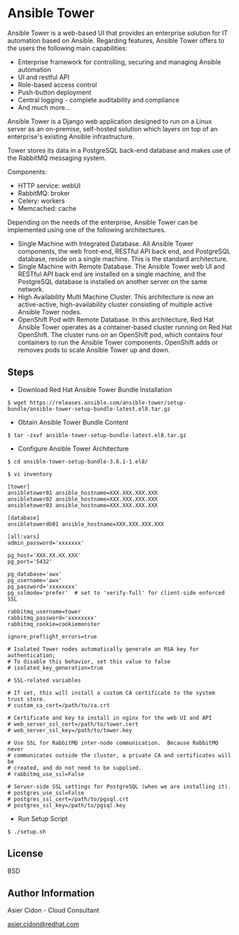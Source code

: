 # Ansible Tower

Ansible Tower is a web-based UI that provides an enterprise solution for IT automation based on Ansible. Regarding features, Ansible Tower offers to the users the following main capabilities:

* Enterprise framework for controlling, securing and managing Ansible automation
* UI and restful API
* Role-based access control
* Push-button deployment
* Central logging - complete auditability and compliance
* And much more...

Ansible Tower is a Django web application designed to run on a Linux server as an on-premise, self-hosted solution which layers on top of an enterprise's existing Ansible infrastructure.

Tower stores its data in a PostgreSQL back-end database and makes use of the RabbitMQ messaging system. 

Components:
* HTTP service: webUI
* RabbitMQ: broker
* Celery: workers
* Memcached: cache

Depending on the needs of the enterprise, Ansible Tower can be implemented using one of the following architectures.

* Single Machine with Integrated Database. All Ansible Tower components, the web front-end, RESTful API back end, and PostgreSQL database, reside on a single machine. This is the standard architecture.
* Single Machine with Remote Database. The Ansible Tower web UI and RESTful API back end are installed on a single machine, and the PostgreSQL database is installed on another server on the same network. 
* High Availability Multi Machine Cluster. This architecture is now an active-active, high-availability cluster consisting of multiple active Ansible Tower nodes.
* OpenShift Pod with Remote Database. In this architecture, Red Hat Ansible Tower operates as a container-based cluster running on Red Hat OpenShift. The cluster runs on an OpenShift pod, which contains four containers to run the Ansible Tower components. OpenShift adds or removes pods to scale Ansible Tower up and down. 


## Steps

- Download Red Hat Ansible Tower Bundle Installation

```
$ wget https://releases.ansible.com/ansible-tower/setup-bundle/ansible-tower-setup-bundle-latest.el8.tar.gz
```

- Obtain Ansible Tower Bundle Content

```
$ tar -zxvf ansible-tower-setup-bundle-latest.el8.tar.gz
```

- Configure  Ansible Tower Architecture

```
$ cd ansible-tower-setup-bundle-3.6.1-1.el8/

$ vi inventory

[tower]
ansibletower01 ansible_hostname=XXX.XXX.XXX.XXX
ansibletower02 ansible_hostname=XXX.XXX.XXX.XXX
ansibletower03 ansible_hostname=XXX.XXX.XXX.XXX

[database]
ansibletowerdb01 ansible_hostname=XXX.XXX.XXX.XXX

[all:vars]
admin_password='xxxxxxx'

pg_host='XXX.XX.XX.XXX'
pg_port='5432'

pg_database='awx'
pg_username='awx'
pg_password='xxxxxxxx'
pg_sslmode='prefer'  # set to 'verify-full' for client-side enforced SSL

rabbitmq_username=tower
rabbitmq_password='xxxxxxxx'
rabbitmq_cookie=cookiemonster

ignore_preflight_errors=true

# Isolated Tower nodes automatically generate an RSA key for authentication;
# To disable this behavior, set this value to false
# isolated_key_generation=true

# SSL-related variables

# If set, this will install a custom CA certificate to the system trust store.
# custom_ca_cert=/path/to/ca.crt

# Certificate and key to install in nginx for the web UI and API
# web_server_ssl_cert=/path/to/tower.cert
# web_server_ssl_key=/path/to/tower.key

# Use SSL for RabbitMQ inter-node communication.  Because RabbitMQ never
# communicates outside the cluster, a private CA and certificates will be
# created, and do not need to be supplied.
# rabbitmq_use_ssl=False

# Server-side SSL settings for PostgreSQL (when we are installing it).
# postgres_use_ssl=False
# postgres_ssl_cert=/path/to/pgsql.crt
# postgres_ssl_key=/path/to/pgsql.key
```

- Run Setup Script

```
$ ./setup.sh
```

License
-------

BSD

Author Information
------------------

 Asier Cidon - Cloud Consultant

 asier.cidon@redhat.com
